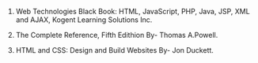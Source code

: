 

1. Web Technologies Black Book: HTML, JavaScript, PHP, Java, JSP, XML and AJAX, Kogent Learning Solutions Inc.

2. The Complete Reference, Fifth Edithion By- Thomas A.Powell.

3. HTML and CSS: Design and Build Websites By- Jon Duckett.



